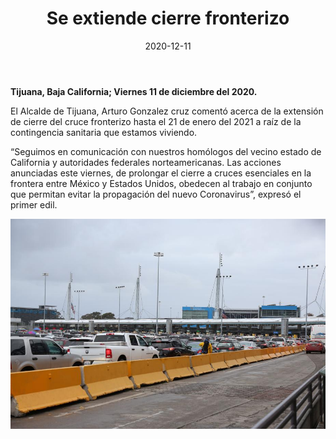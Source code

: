 ﻿---
layout: blog
title:  "Se extiende cierre fronterizo"
date:   2020-12-11
categories: tijuana
permalink: /:categories/:title:output_ext
image: /img/cnr/cierre-de-cruce-fronterizo.jpeg
alt: "Se extiende cierre fronterizo"
autor: 
--- 

**Tijuana, Baja California; Viernes 11 de diciembre del 2020.**


El Alcalde de Tijuana, Arturo Gonzalez cruz comentó acerca de la extensión de cierre del cruce fronterizo hasta el 21 de enero del 2021 a raíz de la contingencia sanitaria que estamos viviendo. 


“Seguimos en comunicación con nuestros homólogos del vecino estado de California y autoridades federales norteamericanas. Las acciones anunciadas este viernes, de prolongar el cierre a cruces esenciales en la frontera entre México y Estados Unidos, obedecen al trabajo en conjunto que permitan evitar la propagación del nuevo Coronavirus”, expresó el primer edil.

<div id="carouselExampleSlidesOnly" class="carousel slide" data-ride="carousel">
  <div class="carousel-inner">
    <div class="carousel-item active">
       <img class="d-block w-100" src="/img/cnr/cierre-de-cruce-fronterizo.jpeg" loading="lazy"  alt="Se extiende cierre fronterizo">
    </div>
  </div>
</div>